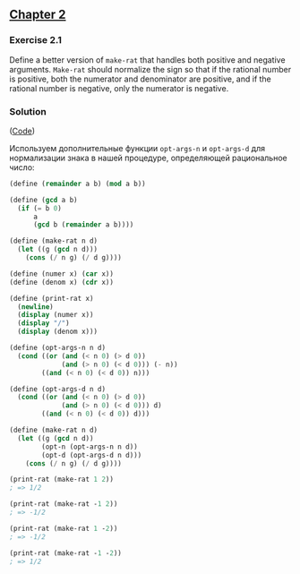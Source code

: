 ## [Chapter 2](../index.md#2-Building-Abstractions-with-Data)

### Exercise 2.1

Define a better version of `make-rat` that handles both positive and negative arguments. `Make-rat` should normalize the sign so that if the rational number is positive, both the numerator and denominator are positive, and if the rational number is negative, only the numerator is negative.

### Solution

([Code](../../src/Chapter%202/Exercise%202.01.scm))

Используем дополнительные функции `opt-args-n` и `opt-args-d` для нормализации знака в нашей процедуре, определяющей рациональное число:

```scheme
(define (remainder a b) (mod a b))

(define (gcd a b)
  (if (= b 0)
      a
      (gcd b (remainder a b))))

(define (make-rat n d)
  (let ((g (gcd n d)))
    (cons (/ n g) (/ d g))))

(define (numer x) (car x))
(define (denom x) (cdr x))

(define (print-rat x)
  (newline)
  (display (numer x))
  (display "/")
  (display (denom x)))

(define (opt-args-n n d)
  (cond ((or (and (< n 0) (> d 0))
             (and (> n 0) (< d 0))) (- n))
        ((and (< n 0) (< d 0)) n)))

(define (opt-args-d n d)
  (cond ((or (and (< n 0) (> d 0))
             (and (> n 0) (< d 0))) d)
        ((and (< n 0) (< d 0)) d)))

(define (make-rat n d)
  (let ((g (gcd n d))
        (opt-n (opt-args-n n d))
        (opt-d (opt-args-d n d)))
    (cons (/ n g) (/ d g))))

(print-rat (make-rat 1 2))
; => 1/2

(print-rat (make-rat -1 2))
; => -1/2

(print-rat (make-rat 1 -2))
; => -1/2

(print-rat (make-rat -1 -2))
; => 1/2
```

